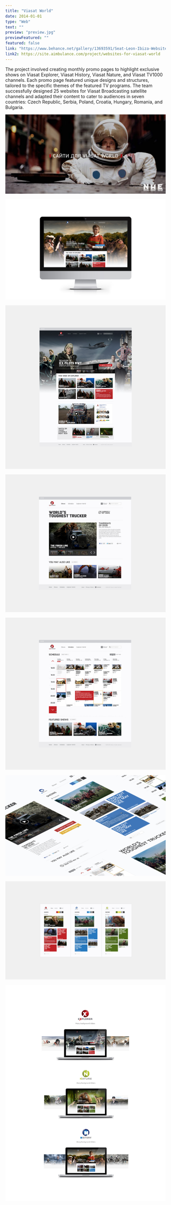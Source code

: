 ```yaml
---
title: "Viasat World"
date: 2014-01-01
type: "Web"
text: ""
preview: "preview.jpg"
previewFeatured: ""
featured: false
link: "https://www.behance.net/gallery/13693591/Seat-Leon-Ibiza-Website"
link2: https://site.aimbulance.com/project/websites-for-viasat-world
---
```



<div class="description">

The project involved creating monthly promo pages to highlight exclusive shows on Viasat Explorer, Viasat History, Viasat Nature, and Viasat TV1000 channels. Each promo page featured unique designs and structures, tailored to the specific themes of the featured TV programs. The team successfully designed 25 websites for Viasat Broadcasting satellite channels and adapted their content to cater to audiences in seven countries: Czech Republic, Serbia, Poland, Croatia, Hungary, Romania, and Bulgaria.

</div>

![](1.jpg)

![](2.jpg)

![](3.jpg)

![](4.jpg)

![](5.jpg)

![](6.jpg)

![](7.jpg)

![](8.jpg)